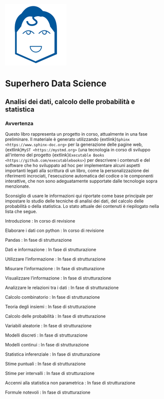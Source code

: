 
![SDS logo](../_static/img/logo.png)

# Superhero Data Science
## Analisi dei dati, calcolo delle probabilità e statistica

### Avvertenza

Questo libro rappresenta un progetto in corso, attualmente in una fase
preliminare. Il materiale è generato utilizzando
{extlink}`Sphinx <https://www.sphinx-doc.org>` per la generazione
delle pagine web, {extlink}`MyST <https://mystmd.org>` (una tecnologia in
corso di sviluppo all'interno del progetto {extlink}`Executable
Books <https://github.com/executablebooks>`) per descrivere i
contenuti e del software che ho sviluppato ad hoc per implementare alcuni
aspetti importanti legati alla scrittura di un libro, come la personalizzazione
dei riferimenti incrociati, l'esecuzione automatica del codice o le componenti
interattive, che non sono adeguatamente supportate dalle tecnologie sopra
menzionate.

Sconsiglio di usare le informazioni qui riportate come base principale per
impostare lo studio delle tecniche di analisi dei dati, del calcolo delle
probabilità o della statistica. Lo stato attuale dei contenuti è riepilogato
nella lista che segue.





Introduzione
: In corso di revisione

Elaborare i dati con python
: In corso di revisione

Pandas
: In fase di strutturazione

Dati e informazione
: In fase di strutturazione

Utilizzare l’informazione
: In fase di strutturazione

Misurare l’informazione
: In fase di strutturazione

Visualizzare l’informazione
: In fase di strutturazione

Analizzare le relazioni tra i dati
: In fase di strutturazione

Calcolo combinatorio
: In fase di strutturazione

Teoria degli insiemi
: In fase di strutturazione

Calcolo delle probabilità
: In fase di strutturazione

Variabili aleatorie
: In fase di strutturazione

Modelli discreti
: In fase di strutturazione

Modelli continui
: In fase di strutturazione

Statistica inferenziale
: In fase di strutturazione

Stime puntuali
: In fase di strutturazione

Stime per intervalli
: In fase di strutturazione

Accenni alla statistica non parametrica
: In fase di strutturazione

Formule notevoli
: In fase di strutturazione

